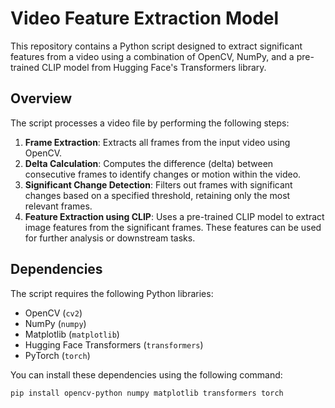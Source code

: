 # Video Feature Extraction Model

This repository contains a Python script designed to extract significant features from a video using a combination of OpenCV, NumPy, and a pre-trained CLIP model from Hugging Face's Transformers library.

## Overview

The script processes a video file by performing the following steps:

1. **Frame Extraction**: Extracts all frames from the input video using OpenCV.
2. **Delta Calculation**: Computes the difference (delta) between consecutive frames to identify changes or motion within the video.
3. **Significant Change Detection**: Filters out frames with significant changes based on a specified threshold, retaining only the most relevant frames.
4. **Feature Extraction using CLIP**: Uses a pre-trained CLIP model to extract image features from the significant frames. These features can be used for further analysis or downstream tasks.

## Dependencies

The script requires the following Python libraries:

- OpenCV (`cv2`)
- NumPy (`numpy`)
- Matplotlib (`matplotlib`)
- Hugging Face Transformers (`transformers`)
- PyTorch (`torch`)

You can install these dependencies using the following command:

```bash
pip install opencv-python numpy matplotlib transformers torch
